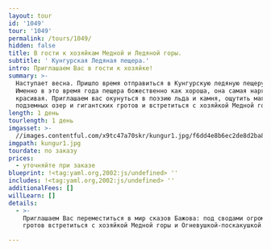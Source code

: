 ```yaml
---
layout: tour
id: '1049'
tour: '1049'
permalink: /tours/1049/
hidden: false
title: В гости к хозяйкам Медной и Ледяной горы.
subtitle: ' Кунгурская Ледяная пещера.'
intro: Приглашаем Вас в гости к хозяйке!
summary: >-
  Наступает весна. Пришло время отправиться в Кунгурскую ледяную пещеру пещеру.
  Именно в это время года пещера божественно как хороша, она самая нарядная и
  красивая. Приглашаем вас окунуться в поэзию льда и камня, ощутить магию
  подземных озер и гигантских гротов и встретиться с хозяйкой Медной горы!
length: 1 день
tourlength: 1 день
imgasset: >-
  //images.contentful.com/x9tc47a70skr/kungur1.jpg/f6dd4e8b6ec2de8d2ba8a6d4ab787d17/kungur1.jpg
imgpath: kungur1.jpg
tourdate: по заказу
prices:
  - уточняйте при заказе
blueprint: !<tag:yaml.org,2002:js/undefined> ''
includes: !<tag:yaml.org,2002:js/undefined> ''
additionalFees: []
willLearn: []
details:
  - >-
    Приглашаем Вас переместиться в мир сказов Бажова: под сводами огромных
    гротов встретиться с хозяйкой Медной горы и Огневушкой-поскакушкой.

---
```

